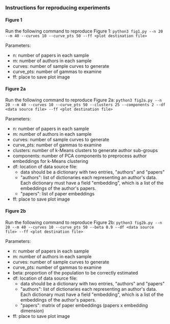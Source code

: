 ### Instructions for reproducing experiments

#### Figure 1

Run the following command to reproduce Figure 1:
``python3 fig1.py --n 20 --m 40 --curves 10 --curve_pts 50 --ff <plot destination file>``

Parameters:
- n: number of papers in each sample
- m: number of authors in each sample
- curves: number of sample curves to generate
- curve_pts: number of gammas to examine
- ff: place to save plot image

#### Figure 2a

Run the following command to reproduce Figure 2a:
``python3 fig2a.py --n 20 --m 40 --curves 10 --curve_pts 50 --clusters 25 --components 2 --df <data source file> --ff <plot destination file>``

Parameters:
- n: number of papers in each sample
- m: number of authors in each sample
- curves: number of sample curves to generate
- curve_pts: number of gammas to examine
- clusters: number of k-Means clusters to generate author sub-groups
- components: number of PCA components to preprocess author embeddings for k-Means clustering
- df: location of data source file:
    - data should be a dictionary with two entries, "authors" and "papers"
    - "authors": list of dictionaries each representing an author's data. Each dictionary must have a field "embedding", which is a list of the embeddings of the author's papers.
    - "papers": list of paper embeddings
- ff: place to save plot image

#### Figure 2b

Run the following command to reproduce Figure 2b:
``python3 fig2b.py --n 20 --m 40 --curves 10 --curve_pts 50 --beta 0.9 --df <data source file> --ff <plot destination file>``

Parameters:
- n: number of papers in each sample
- m: number of authors in each sample
- curves: number of sample curves to generate
- curve_pts: number of gammas to examine
- beta: proportion of the population to be correctly estimated
- df: location of data source file:
    - data should be a dictionary with two entries, "authors" and "papers"
    - "authors": list of dictionaries each representing an author's data. Each dictionary must have a field "embedding", which is a list of the embeddings of the author's papers.
    - "papers": matrix of paper embeddings (papers x embedding dimension)
- ff: place to save plot image
